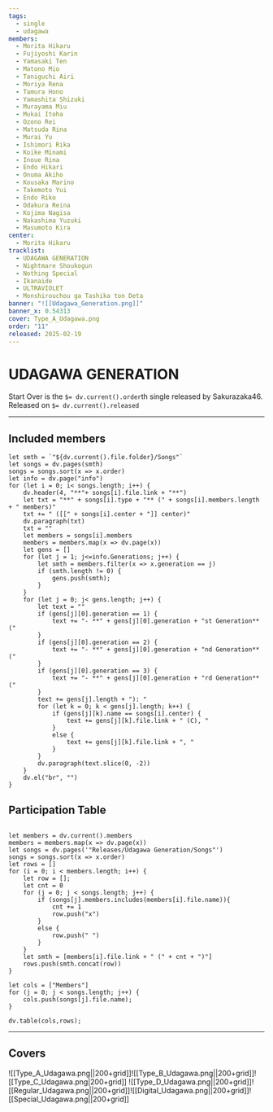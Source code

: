 ```yaml
---
tags:
  - single
  - udagawa
members:
  - Morita Hikaru
  - Fujiyoshi Karin
  - Yamasaki Ten
  - Matono Mio
  - Taniguchi Airi
  - Moriya Rena
  - Tamura Hono
  - Yamashita Shizuki
  - Murayama Miu
  - Mukai Itoha
  - Ozono Rei
  - Matsuda Rina
  - Murai Yu
  - Ishimori Rika
  - Koike Minami
  - Inoue Rina
  - Endo Hikari
  - Onuma Akiho
  - Kousaka Marino
  - Takemoto Yui
  - Endo Riko
  - Odakura Reina
  - Kojima Nagisa
  - Nakashima Yuzuki
  - Masumoto Kira
center:
  - Morita Hikaru
tracklist:
  - UDAGAWA GENERATION
  - Nightmare Shoukogun
  - Nothing Special
  - Ikanaide
  - ULTRAVIOLET
  - Monshirouchou ga Tashika ton Deta
banner: "![[Udagawa_Generation.png]]"
banner_x: 0.54313
cover: Type_A_Udagawa.png
order: "11"
released: 2025-02-19
---
```


# UDAGAWA GENERATION

Start Over is the `$= dv.current().order`th single released by Sakurazaka46. 
Released on `$= dv.current().released`

-----
## Included members
```dataviewjs
let smth = `"${dv.current().file.folder}/Songs"`
let songs = dv.pages(smth)
songs = songs.sort(x => x.order)
let info = dv.page("info")
for (let i = 0; i< songs.length; i++) {
	dv.header(4, "**"+ songs[i].file.link + "**")
	let txt = "**" + songs[i].type + "** (" + songs[i].members.length + " members)"
	txt += " ([[" + songs[i].center + "]] center)"
	dv.paragraph(txt)
	txt = ""
	let members = songs[i].members
	members = members.map(x => dv.page(x))
	let gens = []
	for (let j = 1; j<=info.Generations; j++) {
		let smth = members.filter(x => x.generation == j)
		if (smth.length != 0) {
			gens.push(smth);
		}
	}
	for (let j = 0; j< gens.length; j++) {
		let text = ""
		if (gens[j][0].generation == 1) {
			text += "- **" + gens[j][0].generation + "st Generation** ("
		}
		if (gens[j][0].generation == 2) {
			text += "- **" + gens[j][0].generation + "nd Generation** ("
		}
		if (gens[j][0].generation == 3) {
			text += "- **" + gens[j][0].generation + "rd Generation** ("
		}
		text += gens[j].length + "): "
		for (let k = 0; k < gens[j].length; k++) {
			if (gens[j][k].name == songs[i].center) {
				text += gens[j][k].file.link + " (C), "
			}
			else {
				text += gens[j][k].file.link + ", "
			}
		}
		dv.paragraph(text.slice(0, -2))
	}
	dv.el("br", "")
}
```
## Participation Table
```dataviewjs

let members = dv.current().members
members = members.map(x => dv.page(x))
let songs = dv.pages('"Releases/Udagawa Generation/Songs"')
songs = songs.sort(x => x.order)
let rows = []
for (i = 0; i < members.length; i++) {
	let row = [];
	let cnt = 0
	for (j = 0; j < songs.length; j++) {
		if (songs[j].members.includes(members[i].file.name)){
			cnt += 1
			row.push("x")
		}
		else {
			row.push(" ")
		}
	}
	let smth = [members[i].file.link + " (" + cnt + ")"]
	rows.push(smth.concat(row))
}

let cols = ["Members"]
for (j = 0; j < songs.length; j++) {
	cols.push(songs[j].file.name);
}

dv.table(cols,rows);
```

----
## Covers
![[Type_A_Udagawa.png||200+grid]]![[Type_B_Udagawa.png||200+grid]]![[Type_C_Udagawa.png|200+grid]]
![[Type_D_Udagawa.png||200+grid]]![[Regular_Udagawa.png||200+grid]]![[Digital_Udagawa.png||200+grid]]![[Special_Udagawa.png||200+grid]]

